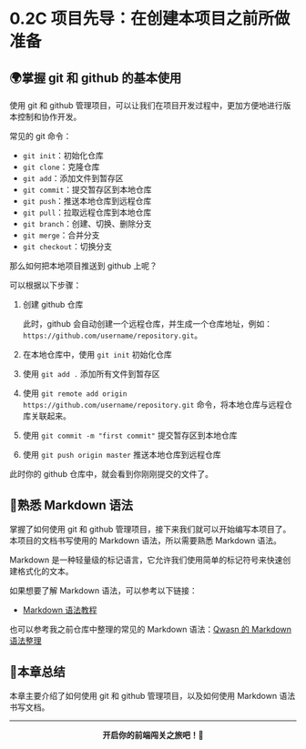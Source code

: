 # 0.2C 项目先导：在创建本项目之前所做准备

## 🌍掌握 git 和 github 的基本使用

使用 git 和 github 管理项目，可以让我们在项目开发过程中，更加方便地进行版本控制和协作开发。

常见的 git 命令：

- `git init`：初始化仓库
- `git clone`：克隆仓库
- `git add`：添加文件到暂存区
- `git commit`：提交暂存区到本地仓库
- `git push`：推送本地仓库到远程仓库
- `git pull`：拉取远程仓库到本地仓库
- `git branch`：创建、切换、删除分支
- `git merge`：合并分支
- `git checkout`：切换分支

那么如何把本地项目推送到 github 上呢？

可以根据以下步骤：

1. 创建 github 仓库

    此时，github 会自动创建一个远程仓库，并生成一个仓库地址，例如：`https://github.com/username/repository.git`。

2. 在本地仓库中，使用 `git init` 初始化仓库

3. 使用 `git add .` 添加所有文件到暂存区

4. 使用 `git remote add origin https://github.com/username/repository.git` 命令，将本地仓库与远程仓库关联起来。

5. 使用 `git commit -m "first commit"` 提交暂存区到本地仓库

6. 使用 `git push origin master` 推送本地仓库到远程仓库

此时你的 github 仓库中，就会看到你刚刚提交的文件了。

## 📘熟悉 Markdown 语法

掌握了如何使用 git 和 github 管理项目，接下来我们就可以开始编写本项目了。本项目的文档书写使用的 Markdown 语法，所以需要熟悉 Markdown 语法。

Markdown 是一种轻量级的标记语言，它允许我们使用简单的标记符号来快速创建格式化的文本。

如果想要了解 Markdown 语法，可以参考以下链接：
- [Markdown 语法教程](https://www.runoob.com/markdown/md-tutorial.html)

也可以参考我之前仓库中整理的常见的 Markdown 语法：[Qwasn 的 Markdown 语法整理](https://github.com/Qwasn123/MarkDown_Note)

## 📝本章总结

本章主要介绍了如何使用 git 和 github 管理项目，以及如何使用 Markdown 语法书写文档。

---

<div align="center">
  <strong>开启你的前端闯关之旅吧！🚀</strong>
</div>